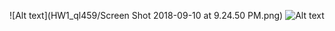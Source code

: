 ![Alt text](HW1_ql459/Screen Shot 2018-09-10 at 9.24.50 PM.png)
![Alt text](../HW1_fb55/screenShots/fbianco_bash.png)
